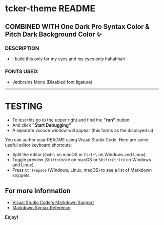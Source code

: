 # tcker-theme README

## COMBINED WITH One Dark Pro Syntax Color & Pitch Dark Background Color ✨

### DESCRIPTION

* I build this only for my eyes and my eyes only hahahhah

### FONTS USED:

- Jettbrains Mono (Disabled font ligature)

---

# TESTING 

- To test this go to the upper right and find the **"run"** button
- And click **"Start Debugging"**
- A separate vscode window will appear (this forms as the displayed ui)

You can author your README using Visual Studio Code. Here are some useful editor keyboard shortcuts:

* Split the editor (`Cmd+\` on macOS or `Ctrl+\` on Windows and Linux).
* Toggle preview (`Shift+Cmd+V` on macOS or `Shift+Ctrl+V` on Windows and Linux).
* Press `Ctrl+Space` (Windows, Linux, macOS) to see a list of Markdown snippets.

## For more information

* [Visual Studio Code's Markdown Support](http://code.visualstudio.com/docs/languages/markdown)
* [Markdown Syntax Reference](https://help.github.com/articles/markdown-basics/)

**Enjoy!**
